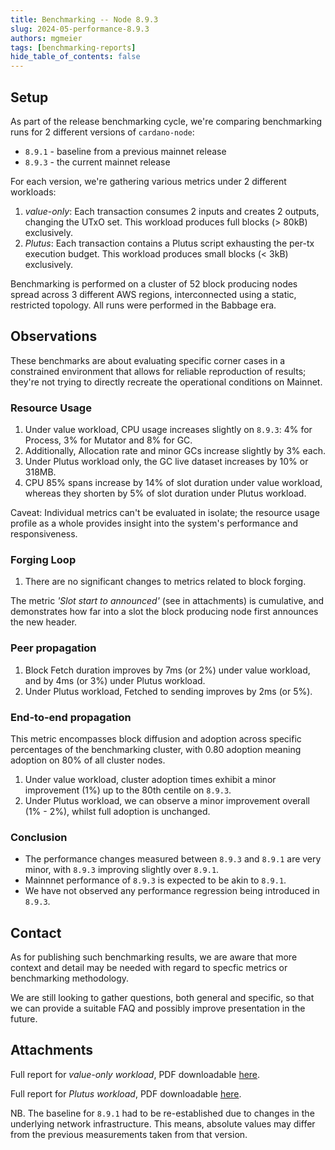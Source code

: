 ```yaml
---
title: Benchmarking -- Node 8.9.3
slug: 2024-05-performance-8.9.3
authors: mgmeier
tags: [benchmarking-reports]
hide_table_of_contents: false
---
```


## Setup

As part of the release benchmarking cycle, we're comparing benchmarking runs for 2 different versions of `cardano-node`:
* `8.9.1` - baseline from a previous mainnet release
* `8.9.3` - the current mainnet release

For each version, we're gathering various metrics under 2 different workloads:
1. _value-only_: Each transaction consumes 2 inputs and creates 2 outputs, changing the UTxO set. This workload produces full blocks (> 80kB) exclusively.
2. _Plutus_: Each transaction contains a Plutus script exhausting the per-tx execution budget. This workload produces small blocks (< 3kB) exclusively.

Benchmarking is performed on a cluster of 52 block producing nodes spread across 3 different AWS regions, interconnected using a static, restricted topology. All runs
were performed in the Babbage era.


## Observations

These benchmarks are about evaluating specific corner cases in a constrained environment that allows for reliable reproduction of results; they're not trying to directly recreate the operational conditions on Mainnet.  

### Resource Usage

1. Under value workload, CPU usage increases slightly on `8.9.3`: 4% for Process, 3% for Mutator and 8% for GC.
2. Additionally, Allocation rate and minor GCs increase slightly by 3% each.
3. Under Plutus workload only, the GC live dataset increases by 10% or 318MB.
4. CPU 85% spans increase by 14% of slot duration under value workload, whereas they shorten by 5% of slot duration under Plutus workload.

Caveat: Individual metrics can't be evaluated in isolate; the resource usage profile as a whole provides insight into the system's performance and responsiveness.

### Forging Loop

1. There are no significant changes to metrics related to block forging.

The metric _'Slot start to announced'_ (see in attachments) is cumulative, and demonstrates how far into a slot the block producing node first announces the new header.

### Peer propagation

1. Block Fetch duration improves by 7ms (or 2%) under value workload, and by 4ms (or 3%) under Plutus workload.
2. Under Plutus workload, Fetched to sending improves by 2ms (or 5%).

### End-to-end propagation

This metric encompasses block diffusion and adoption across specific percentages of the benchmarking cluster, with 0.80 adoption meaning adoption on 80% of all cluster nodes.  

1. Under value workload, cluster adoption times exhibit a minor improvement (1%) up to the 80th centile on `8.9.3`.
2. Under Plutus workload, we can observe a minor improvement overall (1% - 2%), whilst full adoption is unchanged.


### Conclusion

* The performance changes measured between `8.9.3` and `8.9.1` are very minor, with `8.9.3` improving slightly over `8.9.1`.
* Mainnnet performance of `8.9.3` is expected to be akin to `8.9.1`.
* We have not observed any performance regression being introduced in `8.9.3`.

## Contact

As for publishing such benchmarking results, we are aware that more context and detail may be needed with regard to specfic metrics or benchmarking methodology. 

We are still looking to gather questions, both general and specific, so that we can provide a suitable FAQ and possibly improve presentation in the future.

## Attachments

Full report for _value-only workload_, PDF downloadable [here](../static/pdf/benchmarking/release-8.9.3.value-only.pdf).

Full report for _Plutus workload_, PDF downloadable [here](../static/pdf/benchmarking/release-8.9.3.plutus.pdf).

NB. The baseline for `8.9.1` had to be re-established due to changes in the underlying network infrastructure. This means, absolute values may differ from the previous measurements taken from that version.
